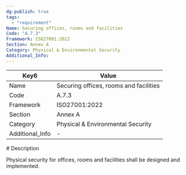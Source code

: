 ```yaml
---
dg-publish: true
tags:
  - "requirement"
Name: Securing offices, rooms and facilities
Code: "A.7.3"
Framework: ISO27001:2022
Section: Annex A
Category: Physical & Environmental Security
Additional_Info: 
---
```


<div><table class="dataview table-view-table"><thead class="table-view-thead"><tr class="table-view-tr-header"><th class="table-view-th"><span>Key</span><span class="dataview small-text">6</span></th><th class="table-view-th"><span>Value</span></th></tr></thead><tbody class="table-view-tbody"><tr><td><span>Name</span></td><td><span>Securing offices, rooms and facilities</span></td></tr><tr><td><span>Code</span></td><td><span>A.7.3</span></td></tr><tr><td><span>Framework</span></td><td><span>ISO27001:2022</span></td></tr><tr><td><span>Section</span></td><td><span>Annex A</span></td></tr><tr><td><span>Category</span></td><td><span>Physical &amp; Environmental Security</span></td></tr><tr><td><span>Additional_Info</span></td><td><span>-</span></td></tr></tbody></table></div>
# Description

Physical security for offices, rooms and facilities shall be designed and implemented.
